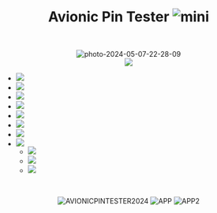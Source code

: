 <h1 align="center"> Avionic Pin Tester <img src="https://i.ibb.co/hfTNsCL/mini.png" alt="mini" border="0"></h1>
<br>
 <p align="center">
  <img src="https://i.ibb.co/g9VDqwp/photo-2024-05-07-22-28-09.jpg" alt="photo-2024-05-07-22-28-09" border="0"><br>
  <img src="https://img.shields.io/badge/STATUS-EN%20DESAROLLO-green">
   </p>

- <img src="https://img.shields.io/badge/Comprobación_de_continuidad-OK-green">
- <img src="https://img.shields.io/badge/Conexionado_entre_terminales-WORKING-orange">
- <img src="https://img.shields.io/badge/Simulador_de_señales-WORKING-orange">
- <img src="https://img.shields.io/badge/Detección_automática_de_número_de_pines-OK-green">
- <img src="https://img.shields.io/badge/Modo_10_pines-OK-green">
- <img src="https://img.shields.io/badge/Modo_6_pines-OK-green">
- <img src="https://img.shields.io/badge/Modo_4_pines-PRÓXIMAMENTE-navy">
- <img src="https://img.shields.io/badge/HMI-OK-green">

     - <img src="https://img.shields.io/badge/Mantener_valores-OK-green">
     - <img src="https://img.shields.io/badge/Selector_pines_test-WORKING-orange">
     - <img src="https://img.shields.io/badge/Identificar_pares-PRÓXIMAMENTE-navy">
<br>
 <p align="center">
<img src="https://i.ibb.co/wQhfMMZ/AVIONICPINTESTER2024-05-1516-55-11-ezgif-com-video-to-gif-converter.gif" alt="AVIONICPINTESTER2024" border="0">
<img src="https://i.ibb.co/BZ2ZJjn/APP.jpg" alt="APP" border="0">
<img src="https://i.ibb.co/FhTR0VN/APP2.jpg" alt="APP2" border="0">
 </p>

